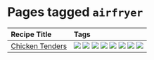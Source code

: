 # Pages tagged `airfryer`

|Recipe Title|Tags
|:---|:---|
|[Chicken Tenders](../recipes/chickentenders.md)|[![](https://img.shields.io/badge/tag-airfryer-da139a)](../tags/airfryer.md) [![](https://img.shields.io/badge/tag-amazing-b7439e)](../tags/amazing.md) [![](https://img.shields.io/badge/tag-battered-ab4f55)](../tags/battered.md) [![](https://img.shields.io/badge/tag-chicken-659a8f)](../tags/chicken.md) [![](https://img.shields.io/badge/tag-crumbed-c02c21)](../tags/crumbed.md) [![](https://img.shields.io/badge/tag-messy-9acea8)](../tags/messy.md) [![](https://img.shields.io/badge/tag-mine-f53bfe)](../tags/mine.md) [![](https://img.shields.io/badge/tag-sides-eadebe)](../tags/sides.md)|